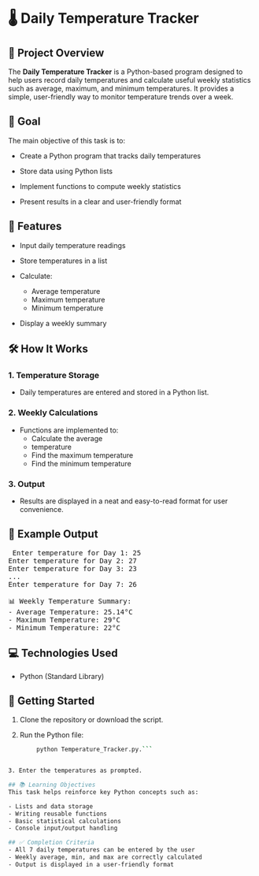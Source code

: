 # 🌡️ Daily Temperature Tracker
## 📌 Project Overview
The **Daily Temperature Tracker** is a Python-based program designed to help users record daily temperatures and calculate useful weekly statistics such as average, maximum, and minimum temperatures. It provides a simple, user-friendly way to monitor temperature trends over a week.
## 🎯 Goal
The main objective of this task is to:
- Create a Python program that tracks daily temperatures

- Store data using Python lists

- Implement functions to compute weekly statistics

- Present results in a clear and user-friendly format
## 🧩 Features
- Input daily temperature readings

- Store temperatures in a list
- Calculate:
    - Average temperature
    - Maximum temperature
    - Minimum temperature

- Display a weekly summary
## 🛠️ How It Works
###  1. Temperature Storage
- Daily temperatures are entered and stored in a Python list.
### 2. Weekly Calculations
- Functions are implemented to:
    - Calculate the average
    - temperature
    - Find the maximum temperature
    - Find the minimum temperature
### 3. Output
- Results are displayed in a neat and easy-to-read format for user convenience.

## 🧪 Example Output
<pre> Enter temperature for Day 1: 25
Enter temperature for Day 2: 27
Enter temperature for Day 3: 23
...
Enter temperature for Day 7: 26

📊 Weekly Temperature Summary:
- Average Temperature: 25.14°C
- Maximum Temperature: 29°C
- Minimum Temperature: 22°C </pre>

## 💻 Technologies Used
- Python (Standard Library)
## 🚀 Getting Started
1.  Clone the repository or download the script.

2. Run the Python file:

```bash
        python Temperature_Tracker.py.```


3. Enter the temperatures as prompted.

## 📚 Learning Objectives
This task helps reinforce key Python concepts such as:

- Lists and data storage
- Writing reusable functions
- Basic statistical calculations
- Console input/output handling

## ✅ Completion Criteria
- All 7 daily temperatures can be entered by the user
- Weekly average, min, and max are correctly calculated
- Output is displayed in a user-friendly format
